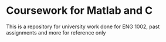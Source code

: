 # Coursework for Matlab and C
This is a repository for university work done for ENG 1002, past assignments and more for reference only
